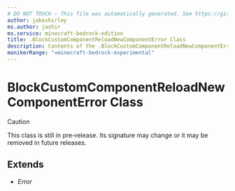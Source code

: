 ```yaml
---
# DO NOT TOUCH — This file was automatically generated. See https://github.com/mojang/minecraftapidocsgenerator to modify descriptions, examples, etc.
author: jakeshirley
ms.author: jashir
ms.service: minecraft-bedrock-edition
title: .BlockCustomComponentReloadNewComponentError Class
description: Contents of the .BlockCustomComponentReloadNewComponentError class.
monikerRange: "=minecraft-bedrock-experimental"
---
```

# BlockCustomComponentReloadNewComponentError Class

> [!CAUTION]
> This class is still in pre-release.  Its signature may change or it may be removed in future releases.

## Extends
- *Error*
